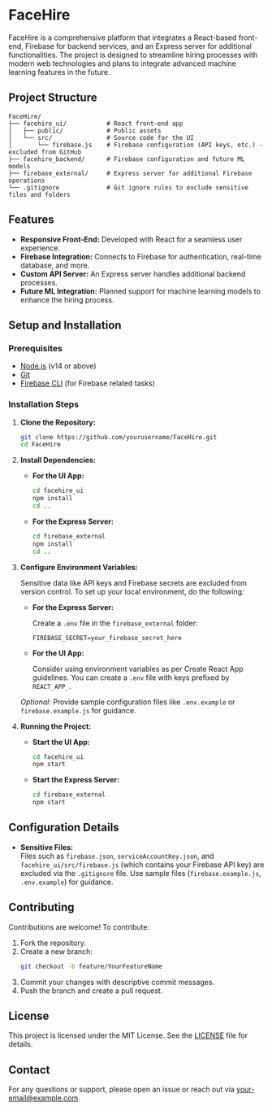 # FaceHire

FaceHire is a comprehensive platform that integrates a React-based front-end, Firebase for backend services, and an Express server for additional functionalities. The project is designed to streamline hiring processes with modern web technologies and plans to integrate advanced machine learning features in the future.

## Project Structure

```
FaceHire/
├── facehire_ui/           # React front-end app
│   ├── public/            # Public assets
│   └── src/               # Source code for the UI
│       └── firebase.js    # Firebase configuration (API keys, etc.) - excluded from GitHub
├── facehire_backend/      # Firebase configuration and future ML models
├── firebase_external/     # Express server for additional Firebase operations
└── .gitignore             # Git ignore rules to exclude sensitive files and folders
```

## Features

- **Responsive Front-End:** Developed with React for a seamless user experience.
- **Firebase Integration:** Connects to Firebase for authentication, real-time database, and more.
- **Custom API Server:** An Express server handles additional backend processes.
- **Future ML Integration:** Planned support for machine learning models to enhance the hiring process.

## Setup and Installation

### Prerequisites

- [Node.js](https://nodejs.org/) (v14 or above)
- [Git](https://git-scm.com/)
- [Firebase CLI](https://firebase.google.com/docs/cli) (for Firebase related tasks)

### Installation Steps

1. **Clone the Repository:**

   ```bash
   git clone https://github.com/yourusername/FaceHire.git
   cd FaceHire
   ```

2. **Install Dependencies:**

   - **For the UI App:**

     ```bash
     cd facehire_ui
     npm install
     cd ..
     ```

   - **For the Express Server:**

     ```bash
     cd firebase_external
     npm install
     cd ..
     ```

3. **Configure Environment Variables:**

   Sensitive data like API keys and Firebase secrets are excluded from version control. To set up your local environment, do the following:

   - **For the Express Server:**
     
     Create a `.env` file in the `firebase_external` folder:
     
     ```env
     FIREBASE_SECRET=your_firebase_secret_here
     ```
     
   - **For the UI App:**
     
     Consider using environment variables as per Create React App guidelines. You can create a `.env` file with keys prefixed by `REACT_APP_`.

   *Optional:* Provide sample configuration files like `.env.example` or `firebase.example.js` for guidance.

4. **Running the Project:**

   - **Start the UI App:**

     ```bash
     cd facehire_ui
     npm start
     ```
     
   - **Start the Express Server:**

     ```bash
     cd firebase_external
     npm start
     ```

## Configuration Details

- **Sensitive Files:**  
  Files such as `firebase.json`, `serviceAccountKey.json`, and `facehire_ui/src/firebase.js` (which contains your Firebase API key) are excluded via the `.gitignore` file. Use sample files (`firebase.example.js`, `.env.example`) for guidance.

## Contributing

Contributions are welcome! To contribute:

1. Fork the repository.
2. Create a new branch:  
   ```bash
   git checkout -b feature/YourFeatureName
   ```
3. Commit your changes with descriptive commit messages.
4. Push the branch and create a pull request.

## License

This project is licensed under the MIT License. See the [LICENSE](LICENSE) file for details.

## Contact

For any questions or support, please open an issue or reach out via [your-email@example.com](mailto:your-email@example.com).
